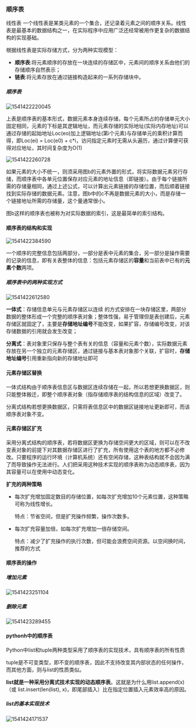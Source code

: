 
### 顺序表

线性表
一个线性表是某类元素的一个集合，还记录着元素之间的顺序关系。线性表是最基本的数据结构之一，在实际程序中应用广泛还经常被用作更复杂的数据结构的实现基础。

根据线性表是实际存储方式，分为两种实现模型：
- **顺序表**:将元素顺序的存放在一块连续的存储区中，元素间的顺序关系由他们的存储顺序自然表示；
- **链表**:将元素存放在通过链接构造起来的一系列存储块中。

##### 顺序表


![1541422220045](/home/libo/.config/Typora/typora-user-images/1541422220045.png)

上表是顺序表的基本形式，数据元素本身连续存储，每个元素所占的存储单元大小固定相同，元素的下标是其逻辑地址，而元素存储的实际地址(实际内存地址)可以通过存储的起始地址Loc(eo)加上逻辑地址(第i个元素)与存储单元的乘积计算而得，即Loc(ei) = Loc(e0) + c*i，访问指定元素时无需从头遍历，通过计算便可获得对应地址，其时间复杂度为O(1)

![1541422260728](/home/libo/.config/Typora/typora-user-images/1541422260728.png)

如果元素的大小不统一，则须采用图b的元素外置的形式，将实际数据元素另行存储，而顺序表中各单元位置保存对应元素的地址信息（即链接）。由于每个链接所需的存储量相同，通过上述公式，可以计算出元素链接的存储位置，而后顺着链接找到实际存储的数据元素。注意，图b中的c不再是数据元素的大小，而是存储一个链接地址所需的存储量，这个量通常很小。

图b这样的顺序表也被称为对实际数据的索引，这是最简单的索引结构。

#### 顺序表的结构和实现

![1541422384590](/home/libo/.config/Typora/typora-user-images/1541422384590.png)

一个顺序的完整信息包括两部分，一部分是表中元素的集合，另一部分是操作需要的记录的信息，即有关表整体的信息：包括元素存储区的**容量**和当前表中已有的**元素个数**两项。

##### 顺序表中的两种实现方式

![1541422612580](/home/libo/.config/Typora/typora-user-images/1541422612580.png)

**一体式**：存储信息单元与元素存储区以连续 的方式安排在一块存储区里，两部分数据的整体形成一个完整的顺序表对象；整体性强，易于管理但是表创建后，元素存储区就固定了，主要是**存储地址编号**不能改变，如果扩容，存储编号改变，对该存储数据的引用就会发生改变；

**分离式**：表对象里只保存与整个表有关的信息（容量和元素个数），实际数据元素存放在另一个独立的元素存储区，通过链接与基本表对象那个关联，扩容时，**存储地址编号**引用重新指向新的存储地址即可

#### 元素存储区替换

一体式结构由于顺序表信息区与数据区连续存储在一起，所以若想更换数据区，则只能整体搬迁，即整个顺序表对象（指存储顺序表的结构信息的区域）改变了。

分离式结构若想更换数据区，只需将表信息区中的数据区链接地址更新即可，而该顺序表对象不变。

#### 元素存储区扩充

采用分离式结构的顺序表，若将数据区更换为存储空间更大的区域，则可以在不改变表对象的前提下对其数据存储区进行了扩充，所有使用这个表的地方都不必修改。只要程序的运行环境（计算机系统）还有空闲存储，这种表结构就不会因为满了而导致操作无法进行。人们把采用这种技术实现的顺序表称为动态顺序表，因为其容量可以在使用中动态变化。

**扩充的两种策略**

- 每次扩充增加固定数目的存储位置，如每次扩充增加10个元素位置，这种策略可称为线性增长。

  特点：节省空间，但是扩充操作频繁，操作次数多。

- 每次扩充容量加倍，如每次扩充增加一倍存储空间。

  特点：减少了扩充操作的执行次数，但可能会浪费空间资源。以空间换时间，推荐的方式

#### 顺序表的操作

##### 增加元素

![1541423251104](/home/libo/.config/Typora/typora-user-images/1541423251104.png)

##### 删除元素

![1541423289455](/home/libo/.config/Typora/typora-user-images/1541423289455.png)



#### pythonh中的顺序表

Python中list和tuple两种类型采用了顺序表的实现技术，具有顺序表的所有性质

tuple是不可变类型，即不变的顺序表，因此不支持改变其内部状态的任何操作，而其他方面，则与list的性质类似。

**list就是一种采用分离式技术实现的动态顺序表**。这就是为什么用list.append(x) （或 list.insert(len(list), x)，即尾部插入）比在指定位置插入元素效率高的原因。

##### list的基本实现技术

![1541424171537](/home/libo/.config/Typora/typora-user-images/1541424171537.png)



